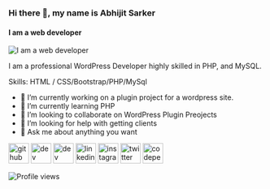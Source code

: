 

### Hi there 👋, my name is Abhijit Sarker
#### I am a web developer
![I am a web developer](https://pbs.twimg.com/profile_banners/4424194840/1666565251/1500x500)

I am a professional WordPress Developer highly skilled in PHP, and MySQL.

Skills: HTML / CSS/Bootstrap/PHP/MySql

- 🔭 I’m currently working on  a plugin project for a wordpress site. 
- 🌱 I’m currently learning PHP 
- 👯 I’m looking to collaborate on WordPress Plugin Preojects 
- 🤔 I’m looking for help with getting clients 
- 💬 Ask me about anything you want 


[<img src='https://cdn.jsdelivr.net/npm/simple-icons@3.0.1/icons/github.svg' alt='github' height='40'>](https://github.com/AbhijitSarker)  [<img src='https://cdn.jsdelivr.net/npm/simple-icons@3.0.1/icons/dev-dot-to.svg' alt='dev' height='40'>](https://dev.to/abhijitsarker)  [<img src='https://cdn.jsdelivr.net/npm/simple-icons@3.0.1/icons/hashnode.svg' alt='dev' height='40'>]( Hashnode)  [<img src='https://cdn.jsdelivr.net/npm/simple-icons@3.0.1/icons/linkedin.svg' alt='linkedin' height='40'>](https://www.linkedin.com/in/abhijitsarker/)  [<img src='https://cdn.jsdelivr.net/npm/simple-icons@3.0.1/icons/instagram.svg' alt='instagram' height='40'>](https://www.instagram.com/abhijit__sarker/)  [<img src='https://cdn.jsdelivr.net/npm/simple-icons@3.0.1/icons/twitter.svg' alt='twitter' height='40'>](https://twitter.com/_AvziT_)  [<img src='https://cdn.jsdelivr.net/npm/simple-icons@3.0.1/icons/codepen.svg' alt='codepen' height='40'>](https://codepen.io/abhijitsarker)  


![Profile views](https://gpvc.arturio.dev/AbhijitSarker)  
